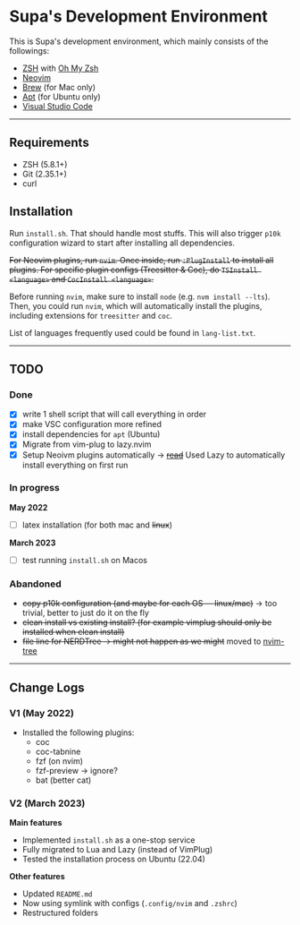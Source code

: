# Supa's Development Environment

This is Supa's development environment, which mainly consists of the followings:

- [ZSH](https://www.zsh.org/) with [Oh My Zsh](https://ohmyz.sh/)
- [Neovim](https://neovim.io/)
- [Brew](https://brew.sh/) (for Mac only)
- [Apt](https://ubuntu.com/server/docs/package-management) (for Ubuntu only)
- [Visual Studio Code](https://code.visualstudio.com/)

---

## Requirements

- ZSH (5.8.1+)
- Git (2.35.1+)
- curl

## Installation

Run `install.sh`. That should handle most stuffs. This will also trigger `p10k` configuration wizard to start after installing all dependencies.

~~For Neovim plugins, run `nvim`. Once inside, run `:PlugInstall` to install all plugins. For specific plugin configs (Treesitter & Coc), do `TSInstall <language>` and `CocInstall <language>`.~~

Before running `nvim`, make sure to install `node` (e.g. `nvm install --lts`). Then, you could run `nvim`, which will automatically install the plugins, including extensions for `treesitter` and `coc`.

List of languages frequently used could be found in `lang-list.txt`.

---

## TODO

### Done

- [x] write 1 shell script that will call everything in order
- [x] make VSC configuration more refined
- [x] install dependencies for `apt` (Ubuntu)
- [x] Migrate from vim-plug to lazy.nvim
- [x] Setup Neoivm plugins automatically -> ~~[read](https://stackoverflow.com/questions/13522599/how-to-run-vim-commands-from-terminal)~~ Used Lazy to automatically install everything on first run

### In progress

**May 2022**

- [ ] latex installation (for both mac and ~~linux~~)

**March 2023**

- [ ] test running `install.sh` on Macos

### Abandoned

- ~~copy p10k configuration (and maybe for each OS -- linux/mac)~~ -> too trivial, better to just do it on the fly
- ~~clean install vs existing install? (for example vimplug should only be installed when clean install)~~
- ~~file line for NERDTree -> might not happen as we might~~ moved to [nvim-tree](https://github.com/nvim-tree/nvim-tree.lua)

---

## Change Logs

### V1 (May 2022)

- Installed the following plugins:
  - coc
  - coc-tabnine
  - fzf (on nvim)
  - fzf-preview -> ignore?
  - bat (better cat)

### V2 (March 2023)

**Main features**

- Implemented `install.sh` as a one-stop service
- Fully migrated to Lua and Lazy (instead of VimPlug)
- Tested the installation process on Ubuntu (22.04)

**Other features**

- Updated `README.md`
- Now using symlink with configs (`.config/nvim` and `.zshrc`)
- Restructured folders
